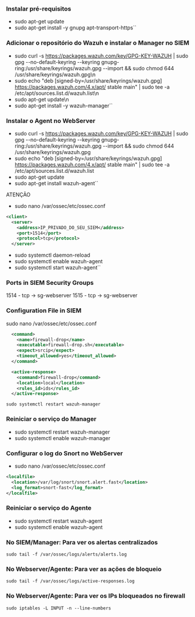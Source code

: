 ### Instalar pré-requisitos

- sudo apt-get update
- sudo apt-get install -y gnupg apt-transport-https``

### Adicionar o repositório do Wazuh e instalar o Manager no SIEM

- sudo curl -s https://packages.wazuh.com/key/GPG-KEY-WAZUH | sudo gpg --no-default-keyring --keyring gnupg-ring:/usr/share/keyrings/wazuh.gpg --import && sudo chmod 644 /usr/share/keyrings/wazuh.gpg\n
- sudo echo "deb [signed-by=/usr/share/keyrings/wazuh.gpg] https://packages.wazuh.com/4.x/apt/ stable main" | sudo tee -a /etc/apt/sources.list.d/wazuh.list\n
- sudo apt-get update\n
- sudo apt-get install -y wazuh-manager``

### Instalar o Agent no WebServer

- sudo curl -s https://packages.wazuh.com/key/GPG-KEY-WAZUH | sudo gpg --no-default-keyring --keyring gnupg-ring:/usr/share/keyrings/wazuh.gpg --import && sudo chmod 644 /usr/share/keyrings/wazuh.gpg
- sudo echo "deb [signed-by=/usr/share/keyrings/wazuh.gpg] https://packages.wazuh.com/4.x/apt/ stable main" | sudo tee -a /etc/apt/sources.list.d/wazuh.list
- sudo apt-get update
- sudo apt-get install wazuh-agent``

ATENÇÃO
- sudo nano /var/ossec/etc/ossec.conf

```xml
<client>
  <server>
    <address>IP_PRIVADO_DO_SEU_SIEM</address>
    <port>1514</port>
    <protocol>tcp</protocol>
  </server>
  ```

- sudo systemctl daemon-reload
- sudo systemctl enable wazuh-agent
- sudo systemctl start wazuh-agent``

### Ports in SIEM Security Groups
1514 - tcp -> sg-webserver
1515 - tcp -> sg-webserver

### Configuration File in SIEM
sudo nano /var/ossec/etc/ossec.conf

```xml
  <command>
    <name>firewall-drop</name>
    <executable>firewall-drop.sh</executable>
    <expect>srcip</expect>
    <timeout_allowed>yes</timeout_allowed>
  </command>

  <active-response>
    <command>firewall-drop</command>
    <location>local</location>
    <rules_id>ids</rules_id>
  </active-response>
```

``sudo systemctl restart wazuh-manager``


### Reiniciar o serviço do Manager
- sudo systemctl restart wazuh-manager
- sudo systemctl enable wazuh-manager


### Configurar o log do Snort no WebServer

- sudo nano /var/ossec/etc/ossec.conf

```xml
<localfile>
  <location>/var/log/snort/snort.alert.fast</location>
  <log_format>snort-fast</log_format>
</localfile>
```


### Reiniciar o serviço do Agente

- sudo systemctl restart wazuh-agent
- sudo systemctl enable wazuh-agent


### No SIEM/Manager: Para ver os alertas centralizados

``sudo tail -f /var/ossec/logs/alerts/alerts.log``
  
### No Webserver/Agente: Para ver as ações de bloqueio

``sudo tail -f /var/ossec/logs/active-responses.log``

### No Webserver/Agente: Para ver os IPs bloqueados no firewall

``sudo iptables -L INPUT -n --line-numbers``
